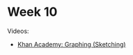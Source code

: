 # Week 10

Videos:
- [Khan Academy: Graphing (Sketching)](https://khanacademy.org/math/ap-calculus-ab/ab-diff-analytical-applications-new/ab-5-8/v/calculus-graphing-using-derivatives)

